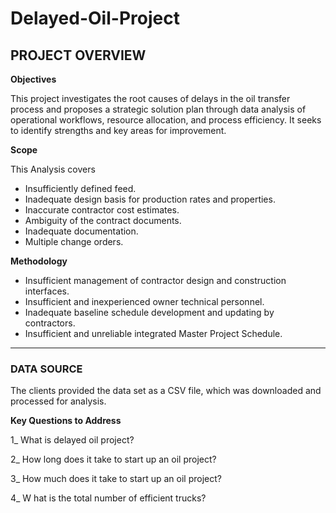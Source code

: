 # Delayed-Oil-Project
## PROJECT OVERVIEW
**Objectives**

This project investigates the root causes of delays in the oil transfer process and proposes a strategic solution plan through data analysis of operational workflows, resource allocation, and process efficiency. It seeks to identify strengths and key areas for improvement. 

**Scope**

This Analysis covers

* Insufficiently defined feed.
*  Inadequate design basis for production rates and properties.
* Inaccurate contractor cost estimates.
* Ambiguity of the contract documents.
* Inadequate documentation.
* Multiple change orders.

**Methodology**

* Insufficient management of contractor design and construction interfaces.
* Insufficient and inexperienced owner technical personnel.
* Inadequate baseline schedule development and updating by contractors.
* Insufficient and unreliable integrated Master Project Schedule.
 ___
### DATA SOURCE
The clients provided the data set as a CSV file, which was downloaded and processed for analysis.

**Key Questions to Address**

1_  What is delayed oil project?

2_  How long does it take to start up an oil project?

3_  How much does it take to start up an oil project?

4_  W hat is the total number of efficient trucks?

